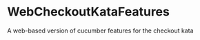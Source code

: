 WebCheckoutKataFeatures
=======================

A web-based version of cucumber features for the checkout kata
